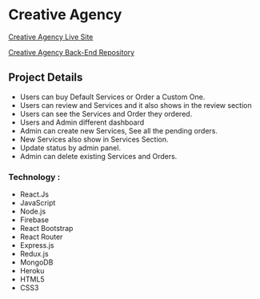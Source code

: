# Creative Agency

[Creative Agency Live Site](https://creative-agency-bd.firebaseapp.com/ 'Creative Agency')

[Creative Agency Back-End Repository](https://github.com/Rasel5267/creative-agency-server 'Back-End')

## Project Details

- Users can buy Default Services or Order a Custom One.
- Users can review and Services and it also shows in the review section
- Users can see the Services and Order they ordered.
- Users and Admin different dashboard
- Admin can create new Services, See all the pending orders.
- New Services also show in Services Section.
- Update status by admin panel.
- Admin can delete existing Services and Orders.

### Technology :

- React.Js
- JavaScript
- Node.js
- Firebase
- React Bootstrap
- React Router
- Express.js
- Redux.js
- MongoDB
- Heroku
- HTML5
- CSS3
